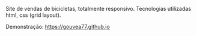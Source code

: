 Site de vendas de bicicletas, totalmente responsivo. Tecnologias utilizadas html, css (grid layout).

Demonstração: https://gouvea77.github.io
